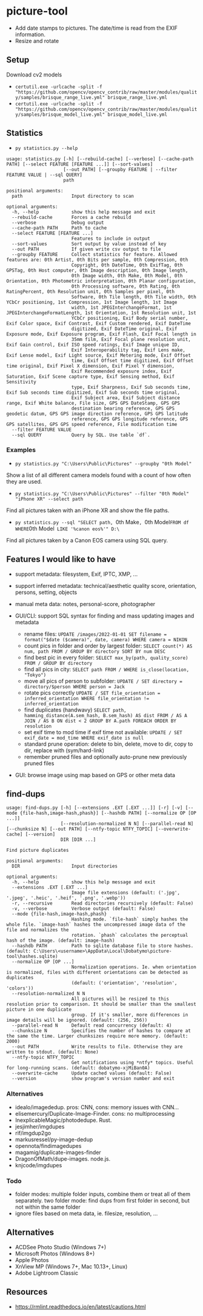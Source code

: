 # picture-tool

- Add date stamps to pictures. The date/time is read from the EXIF information.
- Resize and rotate

## Setup

Download cv2 models

- `certutil.exe -urlcache -split -f "https://github.com/opencv/opencv_contrib/raw/master/modules/quality/samples/brisque_range_live.yml" brisque_range_live.yml`
- `certutil.exe -urlcache -split -f "https://github.com/opencv/opencv_contrib/raw/master/modules/quality/samples/brisque_model_live.yml" brisque_model_live.yml`

## Statistics

- `py statistics.py --help`
```
usage: statistics.py [-h] [--rebuild-cache] [--verbose] [--cache-path PATH] [--select FEATURE [FEATURE ...]] [--sort-values]
                     [--out PATH] [--groupby FEATURE | --filter FEATURE VALUE | --sql QUERY]
                     path

positional arguments:
  path                  Input directory to scan

optional arguments:
  -h, --help            show this help message and exit
  --rebuild-cache       Forces a cache rebuild
  --verbose             Debug output
  --cache-path PATH     Path to cache
  --select FEATURE [FEATURE ...]
                        Features to include in output
  --sort-values         Sort output by value instead of key
  --out PATH            If given write csv output to file
  --groupby FEATURE     Collect statistics for feature. Allowed features are: 0th Artist, 0th Bits per sample, 0th Compression, 0th
                        Copyright, 0th DateTime, 0th ExifTag, 0th GPSTag, 0th Host computer, 0th Image description, 0th Image length,
                        0th Image width, 0th Make, 0th Model, 0th Orientation, 0th Photometric interpretation, 0th Planar configuration,
                        0th Processing software, 0th Rating, 0th RatingPercent, 0th Resolution unit, 0th Samples per pixel, 0th
                        Software, 0th Tile length, 0th Tile width, 0th YCbCr positioning, 1st Compression, 1st Image length, 1st Image
                        width, 1st JPEGInterchangeFormat, 1st JPEGInterchangeFormatLength, 1st Orientation, 1st Resolution unit, 1st
                        YCbCr positioning, Exif Body serial number, Exif Color space, Exif Contrast, Exif Custom rendered, Exif DateTime
                        digitized, Exif DateTime original, Exif Exposure mode, Exif Exposure program, Exif Flash, Exif Focal length in
                        35mm film, Exif Focal plane resolution unit, Exif Gain control, Exif ISO speed ratings, Exif Image unique ID,
                        Exif Interoperability tag, Exif Lens make, Exif Lense model, Exif Light source, Exif Metering mode, Exif Offset
                        time, Exif Offset time digitized, Exif Offset time original, Exif Pixel X dimension, Exif Pixel Y dimension,
                        Exif Recommended exposure index, Exif Saturation, Exif Scene capture type, Exif Sensing method, Exif Sensitivity
                        type, Exif Sharpness, Exif Sub seconds time, Exif Sub seconds time digitized, Exif Sub seconds time original,
                        Exif Subject area, Exif Subject distance range, Exif White balance, File size, GPS GPS DateStamp, GPS GPS
                        destination bearing reference, GPS GPS geodetic datum, GPS GPS image direction reference, GPS GPS latitude
                        reference, GPS GPS longitude reference, GPS GPS satellites, GPS GPS speed reference, File modification time
  --filter FEATURE VALUE
  --sql QUERY           Query by SQL. Use table `df`.
```

### Examples

- `py statistics.py "C:\Users\Public\Pictures" --groupby "0th Model"`

Show a list of all different camera models found with a count of how often they are used.

- `py statistics.py "C:\Users\Public\Pictures" --filter "0th Model" "iPhone XR" --select path`

Find all pictures taken with an iPhone XR and show the file paths.

- `py statistics.py --sql "SELECT path, `0th Make`, `0th Model` FROM df WHERE `0th Model` LIKE '%canon eos%'" D:\`

Find all pictures taken by a Canon EOS camera using SQL query.

## Features I would like to have

- support metadata: filesystem, Exif, IPTC, XMP, ...
- support inferred metadata: technical/aesthetic quality score, orientation, persons, setting, objects
- manual meta data: notes, personal-score, photographer

- GUI/CLI: support SQL syntax for finding and mass updating images and metadata
	- rename files: `UPDATE /images/2022-01-01 SET filename = format("$date ($camera)", date, camera) WHERE camera = NIKON`
	- count pics in folder and order by largest folder: `SELECT count(*) AS num, path FROM / GROUP BY directory SORT BY num DESC`
	- find best pic in every folder: `SELECT max_by(path, quality_score) FROM / GROUP BY directory`
	- find all pics in city: `SELECT path FROM / WHERE is_close(location, "Tokyo")`
	- move all pics of person to subfolder: `UPDATE / SET directory = directory/$person WHERE person = Jack`
	- rotate pics correctly `UPDATE / SET file_orientation = inferred_orientation WHERE file_orientation != inferred_orientation`
	- find duplicates (handwavy) `SELECT path, hamming_distance(A.sem_hash, B.sem_hash) AS dist FROM / AS A JOIN / AS B ON dist < 2 GROUP BY A.path FOREACH ORDER BY resolution`
	- set exif time to mod time if exif time not available: `UPDATE / SET exif_date = mod_time WHERE exif_date is null`
	- standard prune operation: delete to bin, delete, move to dir, copy to dir, replace with (sym/hard-link)
	- remember pruned files and optionally auto-prune new previously pruned files
- GUI: browse image using map based on GPS or other meta data

## find-dups

```
usage: find-dups.py [-h] [--extensions .EXT [.EXT ...]] [-r] [-v] [--mode {file-hash,image-hash,phash}] [--hashdb PATH] [--normalize OP [OP ...]]
                    [--resolution-normalized N N] [--parallel-read N] [--chunksize N] [--out PATH] [--ntfy-topic NTFY_TOPIC] [--overwrite-cache] [--version]
                    DIR [DIR ...]

Find picture duplicates

positional arguments:
  DIR                   Input directories

optional arguments:
  -h, --help            show this help message and exit
  --extensions .EXT [.EXT ...]
                        Image file extensions (default: ('.jpg', '.jpeg', '.heic', '.heif', '.png', '.webp'))
  -r, --recursive       Read directories recursively (default: False)
  -v, --verbose         Verbose output (default: False)
  --mode {file-hash,image-hash,phash}
                        Hashing mode. `file-hash` simply hashes the whole file. `image-hash` hashes the uncompressed image data of the file and normalizes the
                        rotation. `phash` calculates the perceptual hash of the image. (default: image-hash)
  --hashdb PATH         Path to sqlite database file to store hashes. (default: C:\Users\<username>\AppData\Local\Dobatymo\picture-tool\hashes.sqlite)
  --normalize OP [OP ...]
                        Normalization operations. Ie. when orientation is normalized, files with different orientations can be detected as duplicates
                        (default: ('orientation', 'resolution', 'colors'))
  --resolution-normalized N N
                        All pictures will be resized to this resolution prior to comparison. It should be smaller than the smallest picture in one duplicate
                        group. If it's smaller, more differences in image details will be ignored. (default: (256, 256))
  --parallel-read N     Default read concurrency (default: 4)
  --chunksize N         Specifies the number of hashes to compare at the same the time. Larger chunksizes require more memory. (default: 2000)
  --out PATH            Write results to file. Otherwise they are written to stdout. (default: None)
  --ntfy-topic NTFY_TOPIC
                        Get notifications using *ntfy* topics. Useful for long-running scans. (default: dobatymo-xjMiBan0A)
  --overwrite-cache     Update cached values (default: False)
  --version             show program's version number and exit
```

### Alternatives
- idealo/imagededup. pros: CNN, cons: memory issues with CNN...
- elisemercury/Duplicate-Image-Finder. cons: no multiprocessing
- InexplicableMagic/photodedupe. Rust.
- jesjimher/imgdupes
- rif/imgdup2go
- markusressel/py-image-dedup
- opennota/findimagedupes
- magamig/duplicate-images-finder
- DragonOfMath/dupe-images. node.js.
- knjcode/imgdupes

### Todo
- folder modes: multiple folder inputs, combine them  or treat all of them separately. two folder mode: find dups from first folder in second, but not within the same folder
- ignore files based on meta data, ie. filesize, resolution, ...

## Alternatives
- ACDSee Photo Studio (Windows 7+)
- Microsoft Photos (Windows 8+)
- Apple Photos
- XnView MP (Windows 7+, Mac 10.13+, Linux)
- Adobe Lightroom Classic

## Resources
- https://rmlint.readthedocs.io/en/latest/cautions.html
